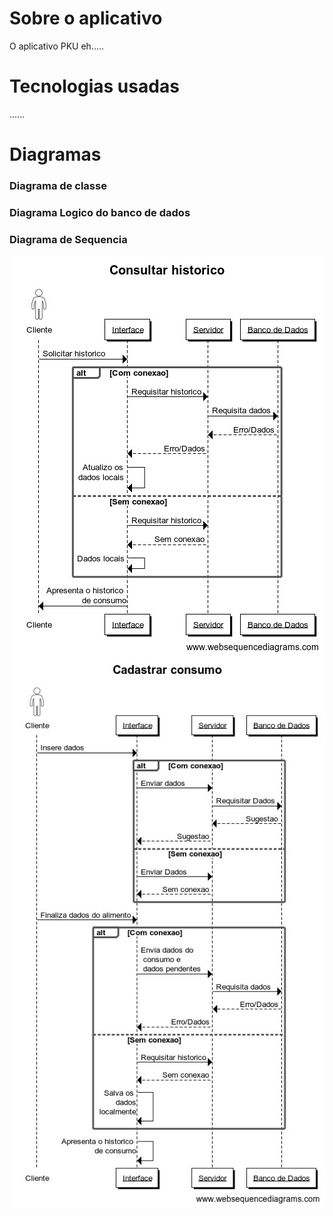# Sobre o aplicativo
O aplicativo PKU eh.....

# Tecnologias usadas
......

# Diagramas
### Diagrama de classe
### Diagrama Logico do banco de dados
### Diagrama de Sequencia
<div>
<img src="imagensPKU/WhatsApp Image 2021-09-30 at 23.39.01.jpeg" align="middle"/>

<img src="imagensPKU\WhatsApp Image 2021-10-01 at 01.15.08.jpeg"/>
</div>
